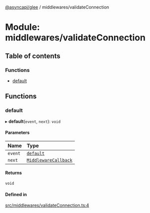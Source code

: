 [@asyncapi/glee](../README.md) / middlewares/validateConnection

# Module: middlewares/validateConnection

## Table of contents

### Functions

- [default](middlewares_validateConnection.md#default)

## Functions

### default

▸ **default**(`event`, `next`): `void`

#### Parameters

| Name | Type |
| :------ | :------ |
| `event` | [`default`](../classes/lib_message.default.md) |
| `next` | [`MiddlewareCallback`](middlewares.md#middlewarecallback) |

#### Returns

`void`

#### Defined in

[src/middlewares/validateConnection.ts:4](https://github.com/asyncapi/glee/blob/4ec6075/src/middlewares/validateConnection.ts#L4)
